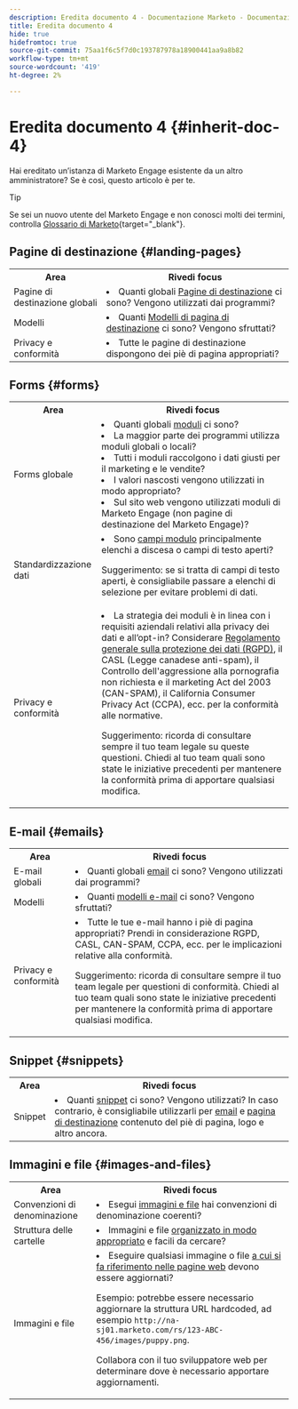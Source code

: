 ```yaml
---
description: Eredita documento 4 - Documentazione Marketo - Documentazione del prodotto
title: Eredita documento 4
hide: true
hidefromtoc: true
source-git-commit: 75aa1f6c5f7d0c193787978a18900441aa9a8b82
workflow-type: tm+mt
source-wordcount: '419'
ht-degree: 2%

---
```


# Eredita documento 4 {#inherit-doc-4}

Hai ereditato un’istanza di Marketo Engage esistente da un altro amministratore? Se è così, questo articolo è per te.

>[!TIP]
>
>Se sei un nuovo utente del Marketo Engage e non conosci molti dei termini, controlla [Glossario di Marketo](/help/marketo/getting-started/marketo-glossary.md){target="_blank"}.

## Pagine di destinazione {#landing-pages}

<table style="table-layout:auto"> 
 <tbody> 
  <tr> 
   <th>Area</th> 
   <th>Rivedi focus</th>
  </tr> 
  <tr> 
   <td>Pagine di destinazione globali</td> 
   <td><li>Quanti globali <a href="/help/marketo/product-docs/demand-generation/landing-pages/understanding-landing-pages/understanding-free-form-vs-guided-landing-pages.md" target="_blank">Pagine di destinazione</a> ci sono? Vengono utilizzati dai programmi?</li></td>
  </tr>
  <tr> 
   <td>Modelli</td> 
   <td><li>Quanti <a href="/help/marketo/product-docs/demand-generation/landing-pages/landing-page-templates/create-a-free-form-landing-page-template.md" target="_blank">Modelli di pagina di destinazione</a> ci sono? Vengono sfruttati?</li></td>
  </tr>
  <tr> 
   <td>Privacy e conformità</td> 
   <td><li>Tutte le pagine di destinazione dispongono dei piè di pagina appropriati?</li></td>
  </tr>
 </tbody> 
</table>

## Forms {#forms}

<table style="table-layout:auto"> 
 <tbody> 
  <tr> 
   <th>Area</th> 
   <th>Rivedi focus</th>
  </tr> 
  <tr> 
   <td>Forms globale</td> 
   <td><li>Quanti globali <a href="/help/marketo/product-docs/demand-generation/forms/creating-a-form/create-a-form.md" target="_blank">moduli</a> ci sono?</li>
<li>La maggior parte dei programmi utilizza moduli globali o locali?</li>
<li>Tutti i moduli raccolgono i dati giusti per il marketing e le vendite?</li>
<li>I valori nascosti vengono utilizzati in modo appropriato?</li>
<li>Sul sito web vengono utilizzati moduli di Marketo Engage (non pagine di destinazione del Marketo Engage)?</li></td>
  </tr>
  <tr> 
   <td>Standardizzazione dati</td> 
   <td><li>Sono <a href="/help/marketo/product-docs/demand-generation/forms/form-fields/add-a-fieldset-to-a-form.md" target="_blank">campi modulo</a> principalmente elenchi a discesa o campi di testo aperti?</li>
<p>Suggerimento: se si tratta di campi di testo aperti, è consigliabile passare a elenchi di selezione per evitare problemi di dati.</td>
  </tr>
  <tr> 
   <td>Privacy e conformità</td> 
   <td><li>La strategia dei moduli è in linea con i requisiti aziendali relativi alla privacy dei dati e all’opt-in? Considerare <a href="https://business.adobe.com/resources/ebooks/the-gdpr-and-the-marketer.html" target="_blank">Regolamento generale sulla protezione dei dati (RGPD)</a>, il CASL (Legge canadese anti-spam), il Controllo dell'aggressione alla pornografia non richiesta e il marketing Act del 2003 (CAN-SPAM), il California Consumer Privacy Act (CCPA), ecc. per la conformità alle normative.</li>
<p>Suggerimento: ricorda di consultare sempre il tuo team legale su queste questioni. Chiedi al tuo team quali sono state le iniziative precedenti per mantenere la conformità prima di apportare qualsiasi modifica.</td>
  </tr>
 </tbody> 
</table>

## E-mail {#emails}

<table style="table-layout:auto"> 
 <tbody> 
  <tr> 
   <th>Area</th> 
   <th>Rivedi focus</th>
  </tr> 
  <tr> 
   <td>E-mail globali</td> 
   <td><li>Quanti globali <a href="/help/marketo/product-docs/email-marketing/general/creating-an-email/create-an-email.md" target="_blank">email</a> ci sono? Vengono utilizzati dai programmi?</li></td>
  </tr>
  <tr> 
   <td>Modelli</td> 
   <td><li>Quanti <a href="/help/marketo/product-docs/email-marketing/general/email-editor-2/create-an-email-template.md" target="_blank">modelli e-mail</a> ci sono? Vengono sfruttati?</li></td>
  </tr>
  <tr> 
   <td>Privacy e conformità</td> 
   <td><li>Tutte le tue e-mail hanno i piè di pagina appropriati? Prendi in considerazione RGPD, CASL, CAN-SPAM, CCPA, ecc. per le implicazioni relative alla conformità.</li>
<p>Suggerimento: ricorda di consultare sempre il tuo team legale per questioni di conformità. Chiedi al tuo team quali sono state le iniziative precedenti per mantenere la conformità prima di apportare qualsiasi modifica.</td>
  </tr>
 </tbody> 
</table>

## Snippet {#snippets}

<table style="table-layout:auto"> 
 <tbody> 
  <tr> 
   <th>Area</th> 
   <th>Rivedi focus</th>
  </tr> 
  <tr> 
   <td>Snippet</td> 
   <td><li>Quanti <a href="/help/marketo/product-docs/personalization/segmentation-and-snippets/snippets/create-a-snippet.md" target="_blank">snippet</a> ci sono? Vengono utilizzati? In caso contrario, è consigliabile utilizzarli per <a href="/help/marketo/product-docs/email-marketing/general/functions-in-the-editor/add-a-snippet-to-an-email.md" target="_blank">email</a> e <a href="/help/marketo/product-docs/demand-generation/landing-pages/personalizing-landing-pages/add-a-snippet-to-a-landing-page.md" target="_blank">pagina di destinazione</a> contenuto del piè di pagina, logo e altro ancora.</li></td>
  </tr>
 </tbody> 
</table>

## Immagini e file {#images-and-files}

<table style="table-layout:auto"> 
 <tbody> 
  <tr> 
   <th>Area</th> 
   <th>Rivedi focus</th>
  </tr> 
  <tr> 
   <td>Convenzioni di denominazione</td> 
   <td><li>Esegui <a href="/help/marketo/product-docs/demand-generation/images-and-files/add-images-and-files-to-marketo.md" target="_blank">immagini e file</a> hai convenzioni di denominazione coerenti?</li></td>
  </tr>
  <tr> 
   <td>Struttura delle cartelle</td> 
   <td><li>Immagini e file <a href="/help/marketo/product-docs/demand-generation/images-and-files/organize-your-images-and-files-using-folders.md" target="_blank">organizzato in modo appropriato</a> e facili da cercare?</li></td>
  </tr>
  <tr> 
   <td>Immagini e file</td> 
   <td><li>Eseguire qualsiasi immagine o file <a href="/help/marketo/product-docs/demand-generation/images-and-files/find-the-url-of-an-uploaded-image-or-file.md" target="_blank">a cui si fa riferimento nelle pagine web</a> devono essere aggiornati? 
   <p>Esempio: potrebbe essere necessario aggiornare la struttura URL hardcoded, ad esempio <code>http://na-sj01.marketo.com/rs/123-ABC-456/images/puppy.png</code>. 
   <p>Collabora con il tuo sviluppatore web per determinare dove è necessario apportare aggiornamenti.</li></td>
  </tr>
 </tbody> 
</table>

